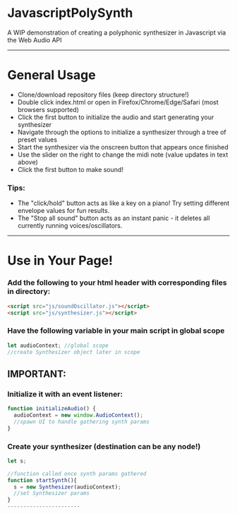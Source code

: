 # JavascriptPolySynth
A WIP demonstration of creating a polyphonic synthesizer in Javascript via the Web Audio API

-----------------------
# General Usage
* Clone/download repository files (keep directory structure!)
* Double click index.html or open in Firefox/Chrome/Edge/Safari (most browsers supported)
* Click the first button to initialize the audio and start generating your synthesizer
* Navigate through the options to initialize a synthesizer through a tree of preset values
* Start the synthesizer via the onscreen button that appears once finished
* Use the slider on the right to change the midi note (value updates in text above)
* Click the first button to make sound!

### Tips:
* The "click/hold" button acts as like a key on a piano! Try setting different envelope values for fun results.
* The "Stop all sound" button acts as an instant panic - it deletes all currently running voices/oscillators.
-----------------------
# Use in Your Page!

### Add the following to your html header with corresponding files in directory:
```html
<script src="js/soundOscillator.js"></script>
<script src="js/synthesizer.js"></script>
```

### Have the following variable in your main script in global scope
```js
let audioContext; //global scope
//create Synthesizer object later in scope
```

## IMPORTANT:
### Initialize it with an event listener:
```js
function initializeAudio() {
  audioContext = new window.AudioContext();
  //spawn UI to handle gathering synth params
}
```

### Create your synthesizer (destination can be any node!)
```js
let s;

//function called once synth params gathered
function startSynth(){
  s = new Synthesizer(audioContext);
  //set Synthesizer params
}
-----------------------
